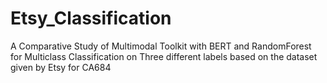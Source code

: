 # Etsy_Classification
A Comparative Study of Multimodal Toolkit with BERT and RandomForest for Multiclass Classification on Three different labels based on the dataset given by Etsy for CA684
